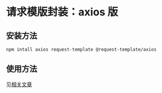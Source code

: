 # 请求模版封装：axios 版

## 安装方法

```
npm intall axios request-template @request-template/axios
```

## 使用方法

见[相关文章](https://juejin.cn/post/7093398640898605069/)
